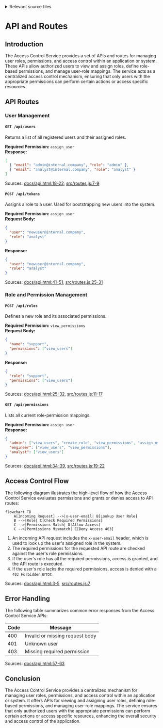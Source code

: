 <details>
<summary>Relevant source files</summary>

The following files were used as context for generating this wiki page:

- [src/routes.js](https://github.com/agattani123/access-control-service/blob/main/src/routes.js)
- [docs/api.html](https://github.com/agattani123/access-control-service/blob/main/docs/api.html)
</details>

# API and Routes

## Introduction

The Access Control Service provides a set of APIs and routes for managing user roles, permissions, and access control within an application or system. These APIs allow authorized users to view and assign roles, define role-based permissions, and manage user-role mappings. The service acts as a centralized access control mechanism, ensuring that only users with the appropriate permissions can perform certain actions or access specific resources.

## API Routes

### User Management

#### `GET /api/users`

Returns a list of all registered users and their assigned roles.

**Required Permission:** `assign_user`  
**Response:**

```json
[
  { "email": "admin@internal.company", "role": "admin" },
  { "email": "analyst@internal.company", "role": "analyst" }
]
```

Sources: [docs/api.html:18-22](https://github.com/agattani123/access-control-service/blob/main/docs/api.html#L18-L22), [src/routes.js:7-9](https://github.com/agattani123/access-control-service/blob/main/src/routes.js#L7-L9)

#### `POST /api/tokens`

Assigns a role to a user. Used for bootstrapping new users into the system.

**Required Permission:** `assign_user`  
**Request Body:**

```json
{
  "user": "newuser@internal.company",
  "role": "analyst"
}
```

**Response:**

```json
{
  "user": "newuser@internal.company",
  "role": "analyst"
}
```

Sources: [docs/api.html:41-51](https://github.com/agattani123/access-control-service/blob/main/docs/api.html#L41-L51), [src/routes.js:25-31](https://github.com/agattani123/access-control-service/blob/main/src/routes.js#L25-L31)

### Role and Permission Management

#### `POST /api/roles`

Defines a new role and its associated permissions.

**Required Permission:** `view_permissions`  
**Request Body:**

```json
{
  "name": "support",
  "permissions": ["view_users"]
}
```

**Response:**

```json
{
  "role": "support",
  "permissions": ["view_users"]
}
```

Sources: [docs/api.html:25-32](https://github.com/agattani123/access-control-service/blob/main/docs/api.html#L25-L32), [src/routes.js:11-17](https://github.com/agattani123/access-control-service/blob/main/src/routes.js#L11-L17)

#### `GET /api/permissions`

Lists all current role-permission mappings.

**Required Permission:** `assign_user`  
**Response:**

```json
{
  "admin": ["view_users", "create_role", "view_permissions", "assign_user"],
  "engineer": ["view_users", "view_permissions"],
  "analyst": ["view_users"]
}
```

Sources: [docs/api.html:34-39](https://github.com/agattani123/access-control-service/blob/main/docs/api.html#L34-L39), [src/routes.js:19-22](https://github.com/agattani123/access-control-service/blob/main/src/routes.js#L19-L22)

## Access Control Flow

The following diagram illustrates the high-level flow of how the Access Control Service evaluates permissions and grants or denies access to API routes:

```mermaid
flowchart TD
    A[Incoming Request] -->|x-user-email| B[Lookup User Role]
    B -->|Role| C[Check Required Permissions]
    C -->|Permissions Match| D[Allow Access]
    C -->|Permissions Mismatch| E[Deny Access 403]
```

1. An incoming API request includes the `x-user-email` header, which is used to look up the user's assigned role in the system.
2. The required permissions for the requested API route are checked against the user's role permissions.
3. If the user's role has all the required permissions, access is granted, and the API route is executed.
4. If the user's role lacks the required permissions, access is denied with a `403 Forbidden` error.

Sources: [docs/api.html:3-5](https://github.com/agattani123/access-control-service/blob/main/docs/api.html#L3-L5), [src/routes.js:7](https://github.com/agattani123/access-control-service/blob/main/src/routes.js#L7)

## Error Handling

The following table summarizes common error responses from the Access Control Service APIs:

| Code | Message                     |
|------|------------------------------|
| 400  | Invalid or missing request body |
| 401  | Unknown user                |
| 403  | Missing required permission  |

Sources: [docs/api.html:57-63](https://github.com/agattani123/access-control-service/blob/main/docs/api.html#L57-L63)

## Conclusion

The Access Control Service provides a centralized mechanism for managing user roles, permissions, and access control within an application or system. It offers APIs for viewing and assigning user roles, defining role-based permissions, and managing user-role mappings. The service ensures that only authorized users with the appropriate permissions can perform certain actions or access specific resources, enhancing the overall security and access control of the application.